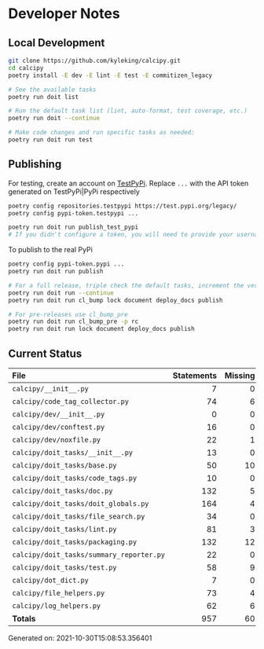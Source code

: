 # Developer Notes

## Local Development

```sh
git clone https://github.com/kyleking/calcipy.git
cd calcipy
poetry install -E dev -E lint -E test -E commitizen_legacy

# See the available tasks
poetry run doit list

# Run the default task list (lint, auto-format, test coverage, etc.)
poetry run doit --continue

# Make code changes and run specific tasks as needed:
poetry run doit run test
```

## Publishing

For testing, create an account on [TestPyPi](https://test.pypi.org/legacy/). Replace `...` with the API token generated on TestPyPi|PyPi respectively

```sh
poetry config repositories.testpypi https://test.pypi.org/legacy/
poetry config pypi-token.testpypi ...

poetry run doit run publish_test_pypi
# If you didn't configure a token, you will need to provide your username and password to publish
```

To publish to the real PyPi

```sh
poetry config pypi-token.pypi ...
poetry run doit run publish

# For a full release, triple check the default tasks, increment the version, rebuild documentation, and publish!
poetry run doit run --continue
poetry run doit run cl_bump lock document deploy_docs publish

# For pre-releases use cl_bump_pre
poetry run doit run cl_bump_pre -p rc
poetry run doit run lock document deploy_docs publish
```

## Current Status

<!-- {cts} COVERAGE -->
| File                                     |   Statements |   Missing |   Excluded | Coverage   |
|:-----------------------------------------|-------------:|----------:|-----------:|:-----------|
| `calcipy/__init__.py`                    |            7 |         0 |          0 | 100.0%     |
| `calcipy/code_tag_collector.py`          |           74 |         6 |          0 | 91.9%      |
| `calcipy/dev/__init__.py`                |            0 |         0 |          0 | 100.0%     |
| `calcipy/dev/conftest.py`                |           16 |         0 |         23 | 100.0%     |
| `calcipy/dev/noxfile.py`                 |           22 |         1 |         80 | 95.5%      |
| `calcipy/doit_tasks/__init__.py`         |           13 |         0 |          0 | 100.0%     |
| `calcipy/doit_tasks/base.py`             |           50 |        10 |          3 | 80.0%      |
| `calcipy/doit_tasks/code_tags.py`        |           10 |         0 |          0 | 100.0%     |
| `calcipy/doit_tasks/doc.py`              |          132 |         5 |          5 | 96.2%      |
| `calcipy/doit_tasks/doit_globals.py`     |          164 |         4 |         10 | 97.6%      |
| `calcipy/doit_tasks/file_search.py`      |           34 |         0 |          2 | 100.0%     |
| `calcipy/doit_tasks/lint.py`             |           81 |         3 |          0 | 96.3%      |
| `calcipy/doit_tasks/packaging.py`        |          132 |        12 |          3 | 90.9%      |
| `calcipy/doit_tasks/summary_reporter.py` |           22 |         0 |         40 | 100.0%     |
| `calcipy/doit_tasks/test.py`             |           58 |         9 |          0 | 84.5%      |
| `calcipy/dot_dict.py`                    |            7 |         0 |          0 | 100.0%     |
| `calcipy/file_helpers.py`                |           73 |         4 |          3 | 94.5%      |
| `calcipy/log_helpers.py`                 |           62 |         6 |          2 | 90.3%      |
| **Totals**                               |          957 |        60 |        171 | 93.7%      |

Generated on: 2021-10-30T15:08:53.356401
<!-- {cte} -->
